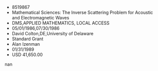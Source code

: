 
* 8519867
* Mathematical Sciences: The Inverse Scattering Problem for Acoustic and Electromagnetic Waves
* DMS,APPLIED MATHEMATICS, LOCAL ACCESS
* 05/01/1986,07/30/1986
* David Colton,DE,University of Delaware
* Standard Grant
* Alan Izenman
* 01/31/1989
* USD 41,650.00

nan
